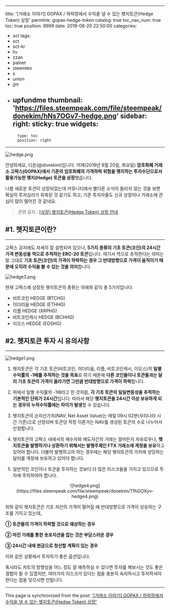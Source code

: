 
---
title: '[거래소 이야기] GOPAX / 하락장에서 수익을 낼 수 있는 헷지토큰(Hedge Token) 상장'
permlink: gopax-hedge-token
catalog: true
toc_nav_num: true
toc: true
position: 9999
date: 2019-08-20 22:50:00
categories:
- sct
tags:
- sct
- sct-kr
- liv
- zzan
- palnet
- steemleo
- s
- union
- jjm
- upfundme
thumbnail: 'https://files.steempeak.com/file/steempeak/donekim/hNs7OGv7-hedge.png'
sidebar:
    right:
        sticky: true
widgets:
    -
        type: toc
        position: right
---


![hedge.png](https://files.steempeak.com/file/steempeak/donekim/hNs7OGv7-hedge.png)

안녕하세요, 디온(@donekim)입니다. 어제(2019년 8월 20일, 화요일) **암호화폐 거래소 고팍스(GOPAX)에서 기존의 암호화폐의 가격하락 위험을 헷지하는 투자수단으로서 활용가능한 헷지(Hedge) 토큰을 상장**했습니다. 

나름 새로운 토큰이 상장되었는데 커뮤니티에서 별다른 소식이 들리지 않는 것을 보면 확실히 투자심리가 위축된 것 같기도 하고, 기존 투자자들도 신규 상장이나 거래소에 관심이 많이 떨어진 것 같네요.

> 관련 공지 : [[상장] 헷지토큰(Hedge Token) 상장 안내](https://www.gopax.co.kr/notice/514)

## #1. 헷지토큰이란?
---
고팍스 공지에도 자세히 잘 설명되어 있으나, **5가지 종류의 기초 토큰(코인)의 24시간 가격 변동성을 역으로 추적하는 ERC-20 토큰**입니다. 여기서 역으로 추적한다는 의미는 말 그대로 **기초 토큰(코인)의 가격이 하락하는 경우 그 반대방향으로 가격이 움직이기 때문에 오히려 수익을 볼 수 있는 것을 의미**합니다. 

![hedge3.png](https://files.steempeak.com/file/steempeak/donekim/dueFXxSl-hedge3.png)

현재 고팍스에 상장된 헷지토큰의 종류는 아래와 같이 총 5가지입니다.

- 비트코인 HEDGE (BTCHG)
- 이더리움 HEDGE (ETHHG)
- 리플 HEDGE (XRPHG)
- 비트코인캐시 HEDGE (BCHHG)
- 이오스 HEDGE (EOSHG)

## #2. 헷지토큰 투자 시 유의사항
---
![hedge1.png](https://files.steempeak.com/file/steempeak/donekim/PyUBG2Mz-hedge1.png)


1. 헷지토큰은 각 기초 토큰(비트코인, 이더리움, 리플, 비트코인캐시, 이오스)의 **일별 수익률의 -1배를 추적하는 것을 목표**로 하기 때문에 **다른 코인들이나 토큰들과는 달리 기초 토큰의 가격이 올라가면 그만큼 반대방향으로 가격이 하락**합니다.

2. 위에서 일별 수익률의 -1배라고 한 것처럼, **각 기초 토큰의 일일변동성을 추적하는 기본적인 단위가 24시간**입니다. 따라서 해당 **헷지토큰을 24시간 이상 보유하게 되는 경우의 누적수익률에는 차이가 발생**할 수 있습니다. 

3. 헷지토큰의 순자산가치(NAV; Net Asset Value)는 매일 09시 02분(우리나라 시간 기준)으로 산정되며 토큰당 적정 이론가는 NAV를 생성된 토큰의 수로 나누어서 산정합니다.

4. 헷지토큰의 고팍스 내에서의 매수자와 매도자간의 거래는 얼마든지 자유로우나, **헷지토큰을 발행하거나 상환하기 위해서는 발행주체인 FTX 거래소에 계정을 보유**하고 있어야 합니다. 더불어 발행하고자 하는 경우에는 해당 헷지토큰의 가치에 상당하는 달러를 계정에 보유하고 있어야 합니다.

5. 일반적인 코인이나 토큰을 투자하는 것보다 더 많은 리스크들을 가지고 있으므로 투자에 주의하여야 합니다.


<center>![hedge4.png](https://files.steempeak.com/file/steempeak/donekim/TfhGOXyv-hedge4.png)</center>

위와 같이 헷지토큰은 기초 자산의 가격이 떨어질 때 반대방향으로 가격이 상승하는 구조를 가지고 있는데, 

**① 토큰들의 가격이 하락할 것으로 예상하는 경우**

**② 마진 거래를 통한 숏포지션을 잡는 것은 부담스러운 경우**

**③ 24시간 내에 현금으로 청산할 계획이 있는 경우**

이와 같은 상황에서 투자하기 좋은 옵션입니다.


혹시라도 차트의 방향성을 어느 정도 잘 예측하실 수 있다면 투자를 해보시는 것도 좋은 경험이 될 수 있겠지만, 여러가지 리스크가 있다는 점을 충분히 숙지하시고 투자하셔야 한다는 점을 잊으시면 안됩니다.











- - -

This page is synchronized from the post: ['[거래소 이야기] GOPAX / 하락장에서 수익을 낼 수 있는 헷지토큰(Hedge Token) 상장'](https://steemit.com/@donekim/gopax-hedge-token)
